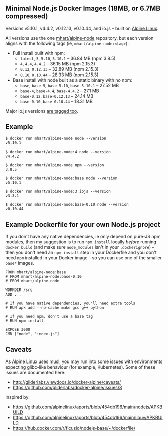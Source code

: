 Minimal Node.js Docker Images (18MB, or 6.7MB compressed)
---------------------------------------------------------

Versions v5.10.1, v4.4.2, v0.12.13, v0.10.44, and io.js – built on [Alpine Linux](https://alpinelinux.org/).

All versions use the one [mhart/alpine-node](https://hub.docker.com/r/mhart/alpine-node/) repository,
but each version aligns with the following tags (ie, `mhart/alpine-node:<tag>`):

- Full install built with npm:
  - `latest`, `5`, `5.10`, `5.10.1` – 36.84 MB (npm 3.8.5)
  - `4`, `4.4`, `4.4.2` – 36.15 MB (npm 2.15.3)
  - `0.12`, `0.12.13` – 32.89 MB (npm 2.15.3)
  - `0.10`, `0.10.44` – 28.33 MB (npm 2.15.3)
- Base install with node built as a static binary with no npm:
  - `base`, `base-5`, `base-5.10`, `base-5.10.1` – 27.52 MB
  - `base-4`, `base-4.4`, `base-4.4.2` – 27.1 MB
  - `base-0.12`, `base-0.12.13` – 24.14 MB
  - `base-0.10`, `base-0.10.44` – 18.31 MB

Major io.js versions [are tagged too](https://hub.docker.com/r/mhart/alpine-node/tags/).

Example
-------

    $ docker run mhart/alpine-node node --version
    v5.10.1

    $ docker run mhart/alpine-node:4 node --version
    v4.4.2

    $ docker run mhart/alpine-node npm --version
    3.8.5

    $ docker run mhart/alpine-node:base node --version
    v5.10.1

    $ docker run mhart/alpine-node:3 iojs --version
    v3.3.1

    $ docker run mhart/alpine-node:base-0.10 node --version
    v0.10.44

Example Dockerfile for your own Node.js project
-----------------------------------------------

If you don't have any native dependencies, ie only depend on pure-JS npm
modules, then my suggestion is to run `npm install` locally *before* running
`docker build` (and make sure `node_modules` isn't in your `.dockerignore`) –
then you don't need an `npm install` step in your Dockerfile and you don't need
`npm` installed in your Docker image – so you can use one of the smaller
`base*` images.

    FROM mhart/alpine-node:base
    # FROM mhart/alpine-node:base-0.10
    # FROM mhart/alpine-node

    WORKDIR /src
    ADD . .

    # If you have native dependencies, you'll need extra tools
    # RUN apk add --no-cache make gcc g++ python

    # If you need npm, don't use a base tag
    # RUN npm install

    EXPOSE 3000
    CMD ["node", "index.js"]

Caveats
-------

As Alpine Linux uses musl, you may run into some issues with environments
expecting glibc-like behaviour (for example, Kubernetes). Some of these issues
are documented here:

- http://gliderlabs.viewdocs.io/docker-alpine/caveats/
- https://github.com/gliderlabs/docker-alpine/issues/8

Inspired by:

- https://github.com/alpinelinux/aports/blob/454db196/main/nodejs/APKBUILD
- https://github.com/alpinelinux/aports/blob/454db196/main/libuv/APKBUILD
- https://hub.docker.com/r/ficusio/nodejs-base/~/dockerfile/

